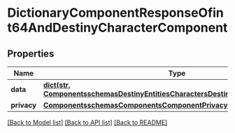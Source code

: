 # DictionaryComponentResponseOfint64AndDestinyCharacterComponent

## Properties
Name | Type | Description | Notes
------------ | ------------- | ------------- | -------------
**data** | [**dict(str, ComponentsschemasDestinyEntitiesCharactersDestinyCharacterComponent)**](ComponentsschemasDestinyEntitiesCharactersDestinyCharacterComponent.md) |  | [optional] 
**privacy** | [**ComponentsschemasComponentsComponentPrivacySetting**](ComponentsschemasComponentsComponentPrivacySetting.md) |  | [optional] 

[[Back to Model list]](../README.md#documentation-for-models) [[Back to API list]](../README.md#documentation-for-api-endpoints) [[Back to README]](../README.md)


